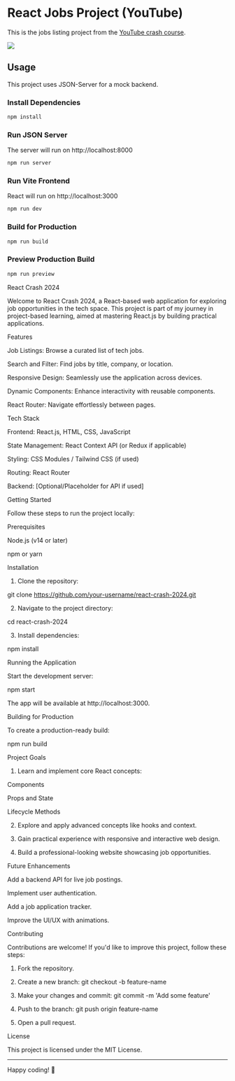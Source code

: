 # React Jobs Project (YouTube)

This is the jobs listing project from the [YouTube crash course](https://youtu.be/LDB4uaJ87e0).

<img src="public/screen.png" />

## Usage

This project uses JSON-Server for a mock backend.

### Install Dependencies

```bash
npm install
```

### Run JSON Server

The server will run on http://localhost:8000

```bash
npm run server
```

### Run Vite Frontend

React will run on http://localhost:3000

```bash
npm run dev
```

### Build for Production

```bash
npm run build
```

### Preview Production Build

```bash
npm run preview
```

React Crash 2024

Welcome to React Crash 2024, a React-based web application for exploring job opportunities in the tech space. This project is part of my journey in project-based learning, aimed at mastering React.js by building practical applications.

Features

Job Listings: Browse a curated list of tech jobs.

Search and Filter: Find jobs by title, company, or location.

Responsive Design: Seamlessly use the application across devices.

Dynamic Components: Enhance interactivity with reusable components.

React Router: Navigate effortlessly between pages.


Tech Stack

Frontend: React.js, HTML, CSS, JavaScript

State Management: React Context API (or Redux if applicable)

Styling: CSS Modules / Tailwind CSS (if used)

Routing: React Router

Backend: [Optional/Placeholder for API if used]


Getting Started

Follow these steps to run the project locally:

Prerequisites

Node.js (v14 or later)

npm or yarn


Installation

1. Clone the repository:

git clone https://github.com/your-username/react-crash-2024.git


2. Navigate to the project directory:

cd react-crash-2024


3. Install dependencies:

npm install



Running the Application

Start the development server:

npm start

The app will be available at http://localhost:3000.

Building for Production

To create a production-ready build:

npm run build

Project Goals

1. Learn and implement core React concepts:

Components

Props and State

Lifecycle Methods



2. Explore and apply advanced concepts like hooks and context.


3. Gain practical experience with responsive and interactive web design.


4. Build a professional-looking website showcasing job opportunities.



Future Enhancements

Add a backend API for live job postings.

Implement user authentication.

Add a job application tracker.

Improve the UI/UX with animations.


Contributing

Contributions are welcome! If you'd like to improve this project, follow these steps:

1. Fork the repository.


2. Create a new branch: git checkout -b feature-name


3. Make your changes and commit: git commit -m 'Add some feature'


4. Push to the branch: git push origin feature-name


5. Open a pull request.



License

This project is licensed under the MIT License.


---

Happy coding! 🚀
